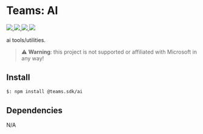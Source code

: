 # Teams: AI

<p>
    <a href="https://www.npmjs.com/package/@teams.sdk/ai" target="_blank">
        <img src="https://img.shields.io/npm/v/@teams.sdk/ai" />
    </a>
    <a href="https://www.npmjs.com/package/@teams.sdk/ai?activeTab=code" target="_blank">
        <img src="https://img.shields.io/bundlephobia/min/@teams.sdk/ai" />
    </a>
    <a href="https://www.npmjs.com/package/@teams.sdk/ai?activeTab=dependencies" target="_blank">
        <img src="https://img.shields.io/librariesio/release/npm/@teams.sdk/ai" />
    </a>
    <a href="https://www.npmjs.com/package/@teams.sdk/ai" target="_blank">
        <img src="https://img.shields.io/npm/dw/@teams.sdk/ai" />
    </a>
</p>

ai tools/utilities.

> ⚠️ **Warning**: this project is not supported or affiliated with Microsoft in any way!

## Install

```bash
$: npm install @teams.sdk/ai
```

## Dependencies

N/A
